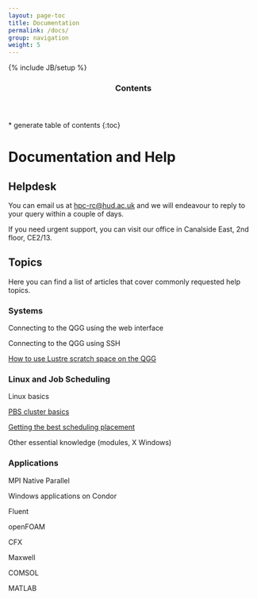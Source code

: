 ```yaml
---
layout: page-toc
title: Documentation
permalink: /docs/
group: navigation
weight: 5
---
```


{% include JB/setup %}

<div class="row">
<div class="col-md-2">
<section id="table-of-contents" class="toc">
<header>
<h3>Contents</h3>
</header>
<div id="drawer" markdown="1">
* generate table of contents
{:toc}
</div>
</section>
</div>
<div class="col-md-10" markdown="1">


# Documentation and Help

## Helpdesk

You can email us at <a href="mailto:hpc-rc@hud.ac.uk">hpc-rc@hud.ac.uk</a> and we will endeavour to reply to your query within a couple of days.

If you need urgent support, you can visit our office in Canalside East, 2nd floor, CE2/13.

## Topics

Here you can find a list of articles that cover commonly requested help topics.

### Systems

Connecting to the QGG using the web interface

Connecting to the QGG using SSH

<a href="/docs/how-to-use-lustre.html">How to use Lustre scratch space on the QGG</a>


### Linux and Job Scheduling

Linux basics

<a href="/docs/pbs-cluster-basics.html">PBS cluster basics</a>

<a href="/docs/best-scheduling-placement.html">Getting the best scheduling placement</a>

Other essential knowledge (modules, X Windows)

### Applications

MPI Native Parallel

Windows applications on Condor

Fluent

openFOAM

CFX

Maxwell

COMSOL

MATLAB


</div>
</div>
